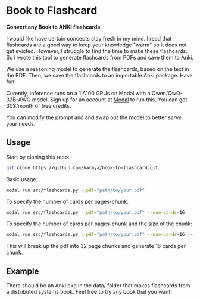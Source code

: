 # Book to Flashcard 

**Convert any Book to ANKI flashcards**

I would like have certain concepts stay fresh in my mind. I read that flashcards are a good way to keep your knowledge "warm" so it does not get evicted. However, I struggle to find the time to make these flashcards. So I wrote this tool to generate flashcards from PDFs and save them to Anki.

We use a reasoning model to generate the flashcards, based on the text in the PDF. Then, we save the flashcards to an importable Anki package. Have fun!

Curently, inference runs on a 1 A100 GPUs on Modal with a Qwen/QwQ-32B-AWQ model. Sign up for an account at [Modal](https://modal.com) to run this. You can get 30$/month of free credits.

You can modify the prompt and and swap out the model to better *serve* your needs.

## Usage

Start by cloning this repo:
```bash
git clone https://github.com/harmya/book-to-flashcard.git
```

Basic usage:
```bash
modal run src/flashcards.py --pdf="path/to/your.pdf"
```

To specify the number of cards per pages-chunk:
```bash
modal run src/flashcards.py --pdf="path/to/your.pdf" --num-cards=16
```

To specify the number of cards per pages-chunk and the size of the chunk:
```bash
modal run src/flashcards.py --pdf="path/to/your.pdf" --num-cards=16 --chunk_size=32
```
This will break up the pdf into 32 page chunks and generate 16 cards per chunk.

## Example
There should be an Anki pkg in the data/ folder that makes flashcards from a distributed systems book. Feel free to try any book that you want!



